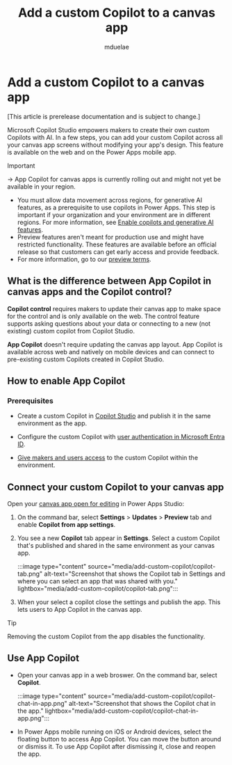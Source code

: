﻿---
title: Add a custom Copilot to a canvas app
description: "Add a custom Copilot to a canvas app in Microsoft Power Apps."
author: mduelae
ms.topic: conceptual
ms.custom: canvas
ms.reviewer: 
ms.date: 7/8/2024
ms.subservice: canvas-maker
ms.author: mkaur
search.audienceType: 
  - maker
contributors:
  - mduelae
---

# Add a custom Copilot to a canvas app

[This article is prerelease documentation and is subject to change.]

Microsoft Copilot Studio empowers makers to create their own custom Copilots with AI. In a few steps, you can add your custom Copilot across all your canvas app screens without modifying your app's design. This feature is available on the web and on the Power Apps mobile app.

> [!IMPORTANT]
> -> App Copilot for canvas apps is currently rolling out and might not yet be available in your region.
> - You must allow data movement across regions, for generative AI features, as a prerequisite to use copilots in Power Apps. This step is important if your organization and your environment are in different regions. For more information, see [Enable copilots and generative AI features](/power-platform/admin/geographical-availability-copilot\#enable-data-movement-across-regions).
> - Preview features aren't meant for production use and might have restricted functionality. These features are available before an official release so that customers can get early access and provide feedback.
> - For more information, go to our [preview terms](https://go.microsoft.com/fwlink/?linkid=2189520).

## What is the difference between App Copilot in canvas apps and the Copilot control?

**Copilot control** requires makers to update their canvas app to make space for the control and is only available on the web. The control feature supports asking questions about your data or connecting to a new (not existing) custom copilot from Copilot Studio.

**App Copilot** doesn't require updating the canvas app layout. App Copilot is available across web and natively on mobile devices and can connect to pre-existing custom Copilots created in Copilot Studio.

## How to enable App Copilot

### Prerequisites

- Create a custom Copilot in [Copilot Studio](/microsoft-copilot-studio/fundamentals-get-started?tabs=web) and publish it in the same environment as the app.

- Configure the custom Copilot with [user authentication in Microsoft Entra ID](/microsoft-copilot-studio/configuration-authentication-azure-ad).

- [Give makers and users access](/microsoft-copilot-studio/admin-share-bots?tabs=web) to the custom Copilot within the environment.

## Connect your custom Copilot to your canvas app


Open your [canvas app open for editing](edit-app.md) in Power Apps Studio:

1. On the command bar, select **Settings** > **Updates** > **Preview** tab and enable **Copilot from app settings**.

1. You see a new **Copilot** tab appear in **Settings**. Select a custom Copilot that's published and shared in the same environment as your canvas app.

   :::image type="content" source="media/add-custom-copilot/copilot-tab.png" alt-text="Screenshot that shows the Copilot tab in Settings and where you can select an app that was shared with you." lightbox="media/add-custom-copilot/copilot-tab.png":::

1. When your select a copilot close the settings and publish the app. This lets users to App Copilot in the canvas app.

> [!TIP]
> Removing the custom Copilot from the app disables the functionality.

## Use App Copilot 

- Open your canvas app in a web broswer. On the command bar, select **Copilot**.

   :::image type="content" source="media/add-custom-copilot/copilot-chat-in-app.png" alt-text="Screenshot that shows the Copilot chat in the app." lightbox="media/add-custom-copilot/copilot-chat-in-app.png":::

- In Power Apps mobile running on iOS or Android devices, select the floating button to access App Copilot. You can move the button around or dismiss it. To use App Copilot after dismissing it, close and reopen the app. 
